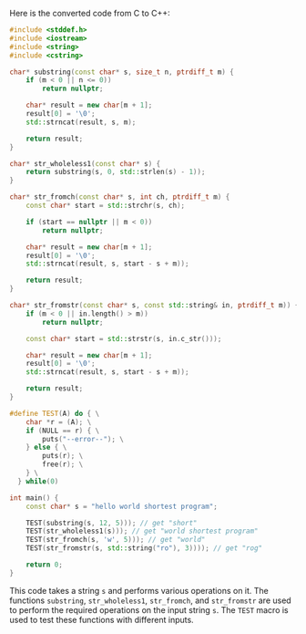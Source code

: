Here is the converted code from C to C++:

```cpp
#include <stddef.h>
#include <iostream>
#include <string>
#include <cstring>

char* substring(const char* s, size_t n, ptrdiff_t m) {
    if (m < 0 || n <= 0))
        return nullptr;

    char* result = new char[m + 1];
    result[0] = '\0';
    std::strncat(result, s, m);

    return result;
}

char* str_wholeless1(const char* s) {
    return substring(s, 0, std::strlen(s) - 1));
}

char* str_fromch(const char* s, int ch, ptrdiff_t m) {
    const char* start = std::strchr(s, ch);

    if (start == nullptr || m < 0))
        return nullptr;

    char* result = new char[m + 1];
    result[0] = '\0';
    std::strncat(result, s, start - s + m));

    return result;
}

char* str_fromstr(const char* s, const std::string& in, ptrdiff_t m)) {
    if (m < 0 || in.length() > m))
        return nullptr;

    const char* start = std::strstr(s, in.c_str()));

    char* result = new char[m + 1];
    result[0] = '\0';
    std::strncat(result, s, start - s + m));

    return result;
}

#define TEST(A) do { \
    char *r = (A); \
    if (NULL == r) { \
        puts("--error--"); \
    } else { \
        puts(r); \
        free(r); \
    } \
  } while(0)

int main() {
    const char* s = "hello world shortest program";

    TEST(substring(s, 12, 5))); // get "short"
    TEST(str_wholeless1(s))); // get "world shortest program"
    TEST(str_fromch(s, 'w', 5))); // get "world"
    TEST(str_fromstr(s, std::string("ro"), 3)))); // get "rog"

    return 0;
}
```

This code takes a string `s` and performs various operations on it. The functions `substring`, `str_wholeless1`, `str_fromch`, and `str_fromstr` are used to perform the required operations on the input string `s`. The `TEST` macro is used to test these functions with different inputs.
